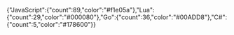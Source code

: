 {"JavaScript":{"count":89,"color":"#f1e05a"},"Lua":{"count":29,"color":"#000080"},"Go":{"count":36,"color":"#00ADD8"},"C#":{"count":5,"color":"#178600"}}